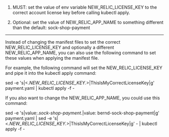 1. MUST: set the value of env variable NEW_RELIC_LICENSE_KEY to the correct account license key before calling kubectl apply.

2. Optional: set the value of NEW_RELIC_APP_NAME to something different than the default: sock-shop-payment

--------------------------

Instead of changing the manifest files to set the correct NEW_RELIC_LICENSE_KEY and optionally a different NEW_RELIC_APP_NAME, you can also use the following command to set these values when applying the manifest file.

For example, the following command will set the NEW_RELIC_LICENSE_KEY and pipe it into the kubectl apply command:

sed -e 's|<.*NEW_RELIC_LICENSE_KEY.*>|ThisIsMyCorrectLicenseKey|g' payment.yaml | kubectl apply -f -

If you also want to change the NEW_RELIC_APP_NAME, you could use this command:

sed -e 's|value:.*sock-shop-payment.*|value: bernd-sock-shop-payment|g' payment.yaml | sed -e 's|<.*NEW_RELIC_LICENSE_KEY.*>|ThisIsMyCorrectLicenseKey|g' - | kubectl apply -f -
